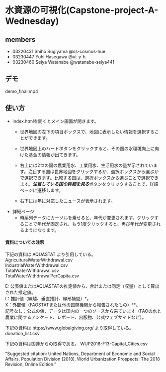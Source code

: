 # 水資源の可視化(Capstone-project-A-Wednesday)
## members
- 03220431 Shiho Sugiyama @ss-cosmos-hue 
- 03230447 Yuhi Hasegawa @ut-y-h
- 03230460 Seiya Watanabe @watanabe-seiya441

## デモ
demo_final.mp4

## 使い方
- index.htmlを開くとメイン画面が開きます。  
    - 世界地図の左下の項目ボックスで、地図に表示したい情報を選択することができます。 
    - 世界地図上のハートボタンをクリックすると、その国の水環境向上に向けた基金の情報が出てきます。
    - 右上には2つの国の農業用水、工業用水、生活用水の量が示されています。注目する国は世界地図をクリックするか、選択ボックスから選ぶかで選択できます。比較する国は、選択ボックスから選ぶことで選択できます。***注目している国の詳細を見る***ボタンをクリックすることで、詳細ページに遷移します。
    
    - 右下には年に対応したニュースが表示されます。
- 詳細ページ
    - 時系列データにカーソルを乗せると、年代が変更されます。クリックすることで年代が固定され、もう1度クリックすると、再び年代が変更されるようになります。


#### 資料についての注釈
下記の資料は AQUASTAT より引用している。  
AgriculturalWaterWithdrawal.csv  
IndustrialWaterWithdrawal.csv  
TotalWaterWithdrawal.csv  
TotalWaterWithdrawalPerCapita.csv  

E: 公表値またはAQUASTATの推定値から、合計または同定（収量）として算出された推定値。  
I：推計値（繰越、垂直推計、線形補間）*。  
X：外部値（FAOSTATまたは他の国際機関から報告されたもの）**。  
記号なし：公式の値、データは国内の一つのソースから来ています（FAOの水と農業に関するアンケート、レポート、出版物、公式ウェブサイトなど）。  

下記の資料は https://www.globalgiving.org/ より取得している。
donation_list.csv

下記の資料は国連からの取得である。
WUP2018-F13-Capital_Cities.csv

"Suggested citation: United Nations, Department of Economic and Social Affairs, Population Division (2018). World Urbanization Prospects: The 2018 Revision, Online Edition."



